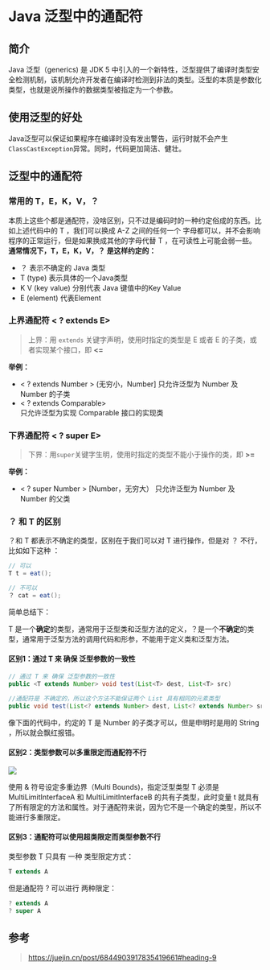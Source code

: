 # Java 泛型中的通配符

## 简介

Java 泛型（generics) 是 JDK 5 中引入的一个新特性，泛型提供了编译时类型安全检测机制，该机制允许开发者在编译时检测到非法的类型。泛型的本质是参数化类型，也就是说所操作的数据类型被指定为一个参数。

## 使用泛型的好处

Java泛型可以保证如果程序在编译时没有发出警告，运行时就不会产生`ClassCastException`异常。同时，代码更加简洁、健壮。

## 泛型中的通配符

### 常用的 T，E，K，V，？

本质上这些个都是通配符，没啥区别，只不过是编码时的一种约定俗成的东西。比如上述代码中的 T ，我们可以换成 A-Z 之间的任何一个 字母都可以，并不会影响程序的正常运行，但是如果换成其他的字母代替 T ，在可读性上可能会弱一些。**通常情况下，T，E，K，V，？ 是这样约定的：**

- ？ 表示不确定的 Java 类型
- T (type) 表示具体的一个Java类型
- K V (key value) 分别代表 Java 键值中的Key Value
- E (element) 代表Element

### 上界通配符 < ? extends E>

> 上界：用 `extends` 关键字声明，使用时指定的类型是 E 或者 E 的子类，或者实现某个接口，即 **<=**

**举例：**

- < ? extends Number >	(无穷小，Number]
  只允许泛型为 Number 及 Number 的子类
- < ? extends Comparable>   
  只允许泛型为实现 Comparable 接口的实现类

### 下界通配符 < ? super E>

> 下界：用`super`关键字生明，使用时指定的类型不能小于操作的类，即 **>=**

**举例：**

- < ? super Number >    [Number，无穷大）
  只允许泛型为 Number 及 Number 的父类

### ？ 和 T 的区别

？和 T 都表示不确定的类型，区别在于我们可以对 T 进行操作，但是对 ？ 不行，比如如下这种 ：

```java
// 可以
T t = eat();

// 不可以
？ cat = eat();
```

简单总结下：

T 是一个**确定**的类型，通常用于泛型类和泛型方法的定义，？是一个**不确定**的类型，通常用于泛型方法的调用代码和形参，不能用于定义类和泛型方法。

#### 区别1：通过 T 来 确保 泛型参数的一致性

```java
// 通过 T 来 确保 泛型参数的一致性
public <T extends Number> void test(List<T> dest, List<T> src)

//通配符是 不确定的，所以这个方法不能保证两个 List 具有相同的元素类型
public void test(List<? extends Number> dest, List<? extends Number> src)
```

像下面的代码中，约定的 T 是 Number 的子类才可以，但是申明时是用的 String ，所以就会飘红报错。

#### 区别2：类型参数可以多重限定而通配符不行

![](https://gitee.com/nfLJ/Pic/raw/master/JavaSE/20201231103406.png)

使用 & 符号设定多重边界（Multi Bounds)，指定泛型类型 T 必须是 MultiLimitInterfaceA 和 MultiLimitInterfaceB 的共有子类型，此时变量 t 就具有了所有限定的方法和属性。对于通配符来说，因为它不是一个确定的类型，所以不能进行多重限定。

#### 区别3：通配符可以使用超类限定而类型参数不行

类型参数 T 只具有 一种 类型限定方式：

```java
T extends A
```

但是通配符 ? 可以进行 两种限定：

```java
? extends A
? super A
```

## 参考

> https://juejin.cn/post/6844903917835419661#heading-9


